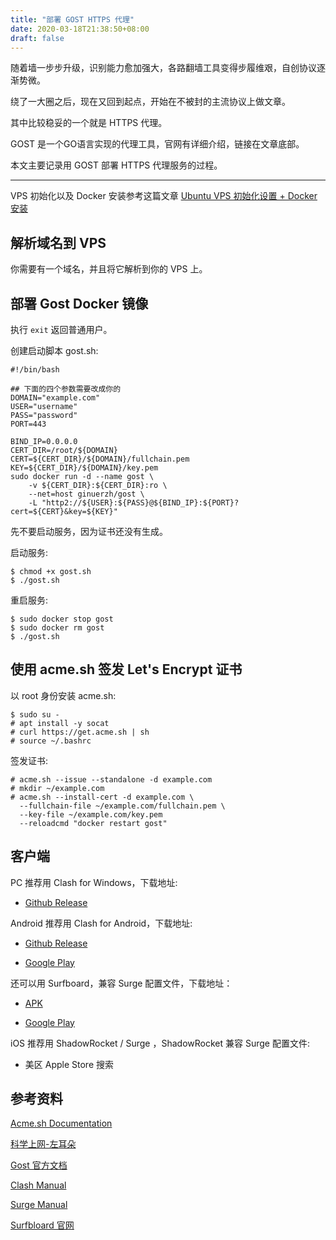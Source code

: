 ```yaml
---
title: "部署 GOST HTTPS 代理"
date: 2020-03-18T21:38:50+08:00
draft: false
---
```


随着墙一步步升级，识别能力愈加强大，各路翻墙工具变得步履维艰，自创协议逐渐势微。

绕了一大圈之后，现在又回到起点，开始在不被封的主流协议上做文章。

其中比较稳妥的一个就是 HTTPS 代理。

GOST 是一个GO语言实现的代理工具，官网有详细介绍，链接在文章底部。

本文主要记录用 GOST 部署 HTTPS 代理服务的过程。

---

VPS 初始化以及 Docker 安装参考这篇文章 [Ubuntu VPS 初始化设置 + Docker安装](/posts/ubuntu-server-initiation-and-docker-installation)

## 解析域名到 VPS

你需要有一个域名，并且将它解析到你的 VPS 上。

## 部署 Gost Docker 镜像

执行 `exit` 返回普通用户。

创建启动脚本 gost.sh:

    #!/bin/bash

    ## 下面的四个参数需要改成你的
    DOMAIN="example.com"
    USER="username"
    PASS="password"
    PORT=443

    BIND_IP=0.0.0.0
    CERT_DIR=/root/${DOMAIN}
    CERT=${CERT_DIR}/${DOMAIN}/fullchain.pem
    KEY=${CERT_DIR}/${DOMAIN}/key.pem
    sudo docker run -d --name gost \
        -v ${CERT_DIR}:${CERT_DIR}:ro \
        --net=host ginuerzh/gost \
        -L "http2://${USER}:${PASS}@${BIND_IP}:${PORT}?cert=${CERT}&key=${KEY}"

先不要启动服务，因为证书还没有生成。

启动服务:

    $ chmod +x gost.sh
    $ ./gost.sh

重启服务:

    $ sudo docker stop gost
    $ sudo docker rm gost
    $ ./gost.sh

## 使用 acme.sh 签发 Let's Encrypt 证书

以 root 身份安装 acme.sh:

    $ sudo su -
    # apt install -y socat
    # curl https://get.acme.sh | sh
    # source ~/.bashrc

签发证书:

    # acme.sh --issue --standalone -d example.com
    # mkdir ~/example.com
    # acme.sh --install-cert -d example.com \
      --fullchain-file ~/example.com/fullchain.pem \
      --key-file ~/example.com/key.pem
      --reloadcmd "docker restart gost"

## 客户端

PC 推荐用 Clash for Windows，下载地址:

*  [Github Release](https://github.com/Fndroid/clash_for_windows_pkg/releases)

Android 推荐用 Clash for Android，下载地址:

* [Github Release](https://github.com/Kr328/ClashForAndroid/releases)

* [Google Play](https://play.google.com/store/apps/details?id=com.github.kr328.clash)

还可以用 Surfboard，兼容 Surge 配置文件，下载地址：

* [APK](https://apkpure.com/surfboard/com.getsurfboard)

* [Google Play](https://play.google.com/store/apps/details?id=com.getsurfboard)

iOS 推荐用 ShadowRocket / Surge ，ShadowRocket 兼容 Surge 配置文件:

* 美区 Apple Store 搜索

## 参考资料

[Acme.sh Documentation](https://github.com/acmesh-official/acme.sh)

[科学上网-左耳朵](https://haoel.github.io/)

[Gost 官方文档](https://docs.ginuerzh.xyz/gost/tls/)

[Clash Manual](https://github.com/Dreamacro/clash)

[Surge Manual](https://manual.nssurge.com/)

[Surfbloard 官网](https://manual.getsurfboard.com/)
